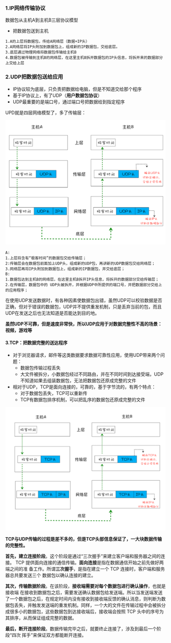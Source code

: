 ### 1.IP网络传输协议

数据包从主机A到主机B三层协议模型

- 把数据包送到主机

```
1.A的上层将数据包，传给A网络层（数据+IP头）
2.A网络层将IP头附加到数据包上，组成新的IP数据包，交给底层。
3.底层通过物理网络将数据包传输给主机B
4.数据包被传输到主机B的网络层，在这里主机B拆开数据包的IP头信息，将拆开来的数据部分上交给上层
```



### 2.UDP把数据包送给应用

- IP协议较为底层，只负责把数据给电脑，但是不知道交给那个程序
- 基于IP协议上，有了UDP（**用户数据包协议**）
- UDP最重要的是端口号，通过端口号把数据给到指定程序

UPD就是四层网络模型了，多了传输层：

<img src="./HTTP/UDP_01.png" alt="UDP" style="zoom:50%;" />

```
A:
1.上层将含有“极客时间”的数据包交给传输层；
2:传输层会在数据包前面加上UDP头，组成新的UDP包，再讲新的UDP数据包交给网络层；
3.网络层再将IP头附加到数据包上，组成新的IP数据包，并交给底层；
B:
1.数据包达到主机B的网络层，在这里主机B拆开IP头信息，将拆开的数据部分交给传输层；
2.在传输层，数据包中的 UDP头被拆开，并根据UDP中所提供的端口号，并把数据部分交给上的应用程序；
```

在使用UDP发送数据时，有各种因素使数据包出错，虽然UDP可以校验数据是否正确，但对于错误的数据包，UDP并不提供重发机制，只是丢弃当前的包，而且UDP在发送之后也无法知道是否能达到目的地。

**虽然UDP不可靠，但是速度非常快，所以UDP应用于对数据完整性不高的场景：视频，游戏等**

#### 3.TCP：把数据完整的送达程序

- 对于浏览器请求，邮件等这类数据要求数据可靠性应用，使用UDP带来两个问题：
  - 数据包传输过程丢失
  - 大文件被拆分，小数据包经过不同路由，并在不同时间到达接受端，UDP不知道如果去组装数据包，无法把数据包还原成完整的文件
- 相对于UDP，TCP是面向连接的，可靠的，基于字节流的，有两个特点：
  - 对于数据包丢失，TCP可以重新传
  - TCP有数据包排序机制，可以把乱序的数据包还原成完整的文件

<img src="./HTTP/TCP_01.png" alt="UDP" style="zoom:70%;" />

**TCP与UDP传输的过程是差不多的，但是TCP头部信息保证了，一大块数据传输的完整性。**

**首先，建立连接阶段**。这个阶段是通过“三次握手”来建立客户端和服务器之间的连接。 TCP 提供面向连接的通信传输。**面向连接**是指在数据通信开始之前先做好两端之间的准 备工作。所谓**三次握手**，是指在建立一个 TCP 连接时，客户端和服务器总共要发送三个 数据包以确认连接的建立。

**其次，传输数据阶段**。在该阶段，**接收端需要对每个数据包进行确认操作**，也就是接收端 在接收到数据包之后，需要发送确认数据包给发送端。所以当发送端发送了一个数据包之后，在规定时间内没有接收到接收端反馈的确认消息，则判断为数据包丢失，并触发发送端的重发机制。同样，一个大的文件在传输过程中会被拆分成很多小的数据包，这些数据包到达接收端后，接收端会按照 TCP 头中的序号为其排序，从而保证组成完整的数据。

**最后，断开连接阶段**。数据传输完毕之后，就要终止连接了，涉及到最后一个阶段“四次 挥手”来保证双方都能断开连接。

